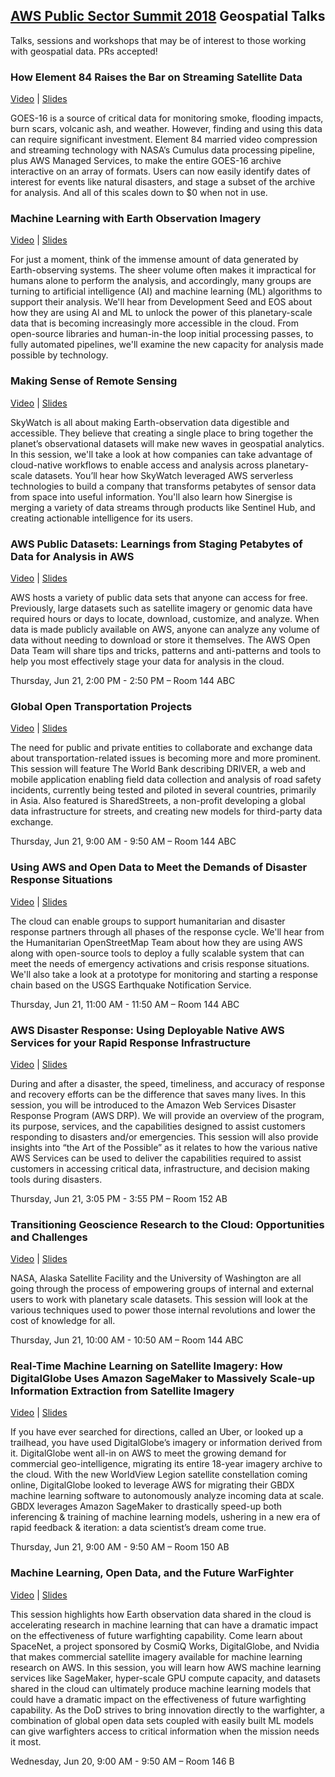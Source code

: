 ## [AWS Public Sector Summit 2018](https://aws.amazon.com/summits/public-sector-summit-washington-dc-2018/) Geospatial Talks
Talks, sessions and workshops that may be of interest to those working with geospatial data. PRs accepted!

### How Element 84 Raises the Bar on Streaming Satellite Data

[Video](https://www.youtube.com/watch?v=zEhwCMIyG7Q&t=0s&list=PLhr1KZpdzukeEdgc5W4So6x1rufYyjzNW&index=97) | [Slides](https://www.slideshare.net/AmazonWebServices/how-element-84-raises-the-bar-on-streaming-satellite-data)

GOES-16 is a source of critical data for monitoring smoke, flooding impacts, burn scars, volcanic ash, and weather. However, finding and using this data can require significant investment. Element 84 married video compression and streaming technology with NASA’s Cumulus data processing pipeline, plus AWS Managed Services, to make the entire GOES-16 archive interactive on an array of formats. Users can now easily identify dates of interest for events like natural disasters, and stage a subset of the archive for analysis. And all of this scales down to $0 when not in use.

### Machine Learning with Earth Observation Imagery

[Video](https://www.youtube.com/watch?v=G3IT8TZ4tP8&t=0s&list=PLhr1KZpdzukeEdgc5W4So6x1rufYyjzNW&index=96) | [Slides](https://www.slideshare.net/AmazonWebServices/machine-learning-with-earth-observation-imagery?qid=4b2cc900-2f7d-46d9-9694-8dd108f44cf2&v=&b=&from_search=1)

For just a moment, think of the immense amount of data generated by Earth-observing systems. The sheer volume often makes it impractical for humans alone to perform the analysis, and accordingly, many groups are turning to artificial intelligence (AI) and machine learning (ML) algorithms to support their analysis. We'll hear from Development Seed and EOS about how they are using AI and ML to unlock the power of this planetary-scale data that is becoming increasingly more accessible in the cloud. From open-source libraries and human-in-the loop initial processing passes, to fully automated pipelines, we'll examine the new capacity for analysis made possible by technology.

### Making Sense of Remote Sensing

[Video](https://www.youtube.com/watch?v=fsMoLRZyamA) | [Slides](https://www.slideshare.net/AmazonWebServices/making-sense-of-remote-sensing?qid=dcd07eab-b7df-43d5-98c8-1999cac97be3&v=&b=&from_search=1)

SkyWatch is all about making Earth-observation data digestible and accessible. They believe that creating a single place to bring together the planet’s observational datasets will make new waves in geospatial analytics. In this session, we'll take a look at how companies can take advantage of cloud-native workflows to enable access and analysis across planetary-scale datasets. You’ll hear how SkyWatch leveraged AWS serverless technologies to build a company that transforms petabytes of sensor data from space into useful information. You'll also learn how Sinergise is merging a variety of data streams through products like Sentinel Hub, and creating actionable intelligence for its users.

### AWS Public Datasets: Learnings from Staging Petabytes of Data for Analysis in AWS

[Video](https://www.youtube.com/watch?v=n72atn00-AI) | [Slides](https://www.slideshare.net/AmazonWebServices/aws-public-datasets-learnings-from-staging-petabytes-of-data-for-analysis-in-aws?qid=c3f16a89-bd01-46b6-ad74-a0e7fc6b9304&v=&b=&from_search=2)

AWS hosts a variety of public data sets that anyone can access for free. Previously, large datasets such as satellite imagery or genomic data have required hours or days to locate, download, customize, and analyze. When data is made publicly available on AWS, anyone can analyze any volume of data without needing to download or store it themselves. The AWS Open Data Team will share tips and tricks, patterns and anti-patterns and tools to help you most effectively stage your data for analysis in the cloud.

Thursday, Jun 21, 2:00 PM - 2:50 PM – Room 144 ABC

### Global Open Transportation Projects

[Video]() | [Slides]()

The need for public and private entities to collaborate and exchange data about transportation-related issues is becoming more and more prominent. This session will feature The World Bank describing DRIVER, a web and mobile application enabling field data collection and analysis of road safety incidents, currently being tested and piloted in several countries, primarily in Asia. Also featured is SharedStreets, a non-profit developing a global data infrastructure for streets, and creating new models for third-party data exchange.

Thursday, Jun 21, 9:00 AM - 9:50 AM – Room 144 ABC

### Using AWS and Open Data to Meet the Demands of Disaster Response Situations

[Video](https://www.youtube.com/watch?v=ZyW1am1CVFM&t=0s&list=PLhr1KZpdzukeEdgc5W4So6x1rufYyjzNW&index=80) | [Slides](https://www.slideshare.net/AmazonWebServices/using-aws-and-open-data-to-meet-the-demands-of-disaster-response-situations?qid=8385f193-8c23-46df-bc35-bf7db3d3ccbd&v=&b=&from_search=1)

The cloud can enable groups to support humanitarian and disaster response partners through all phases of the response cycle. We'll hear from the Humanitarian OpenStreetMap Team about how they are using AWS along with open-source tools to deploy a fully scalable system that can meet the needs of emergency activations and crisis response situations. We'll also take a look at a prototype for monitoring and starting a response chain based on the USGS Earthquake Notification Service.

Thursday, Jun 21, 11:00 AM - 11:50 AM – Room 144 ABC

### AWS Disaster Response: Using Deployable Native AWS Services for your Rapid Response Infrastructure

[Video](https://www.youtube.com/watch?v=_gttyWnVWjs&t=0s&list=PLhr1KZpdzukeEdgc5W4So6x1rufYyjzNW&index=16) | [Slides](https://www.slideshare.net/AmazonWebServices/aws-disaster-response-using-deployable-native-aws-services-for-your-rapid-response-infrastructure?qid=8385f193-8c23-46df-bc35-bf7db3d3ccbd&v=&b=&from_search=2)

During and after a disaster, the speed, timeliness, and accuracy of response and recovery efforts can be the difference that saves many lives. In this session, you will be introduced to the Amazon Web Services Disaster Response Program (AWS DRP). We will provide an overview of the program, its purpose, services, and the capabilities designed to assist customers responding to disasters and/or emergencies. This session will also provide insights into “the Art of the Possible” as it relates to how the various native AWS Services can be used to deliver the capabilities required to assist customers in accessing critical data, infrastructure, and decision making tools during disasters.

Thursday, Jun 21, 3:05 PM - 3:55 PM – Room 152 AB

### Transitioning Geoscience Research to the Cloud: Opportunities and Challenges

[Video](https://www.youtube.com/watch?v=D6x9aj4jF5U&t=0s&list=PLhr1KZpdzukeEdgc5W4So6x1rufYyjzNW&index=81) | [Slides](https://www.slideshare.net/AmazonWebServices/transitioning-geoscience-research-to-the-cloud-opportunities-and-challenges?qid=c144ec02-bcbd-4160-9404-1f1b7316053f&v=&b=&from_search=1)

NASA, Alaska Satellite Facility and the University of Washington are all going through the process of empowering groups of internal and external users to work with planetary scale datasets. This session will look at the various techniques used to power those internal revolutions and lower the cost of knowledge for all.

Thursday, Jun 21, 10:00 AM - 10:50 AM – Room 144 ABC

### Real-Time Machine Learning on Satellite Imagery: How DigitalGlobe Uses Amazon SageMaker to Massively Scale-up Information Extraction from Satellite Imagery

[Video](https://www.youtube.com/watch?v=E_nUM_ufKCA&t=0s&list=PLhr1KZpdzukeEdgc5W4So6x1rufYyjzNW&index=62) | [Slides](https://www.slideshare.net/AmazonWebServices/altime-machine-learning-on-satellite-imagery-how-digitalglobe-uses-amazon-sagemaker-to-massively-scaleup-information-extraction-from-satellite-imagery?qid=73ff6839-f566-4112-9ecb-8ce129b338f0&v=&b=&from_search=1)

If you have ever searched for directions, called an Uber, or looked up a trailhead, you have used DigitalGlobe’s imagery or information derived from it. DigitalGlobe went all-in on AWS to meet the growing demand for commercial geo-intelligence, migrating its entire 18-year imagery archive to the cloud. With the new WorldView Legion satellite constellation coming online, DigitalGlobe looked to leverage AWS for migrating their GBDX machine learning software to autonomously analyze incoming data at scale. GBDX leverages Amazon SageMaker to drastically speed-up both inferencing & training of machine learning models, ushering in a new era of rapid feedback & iteration: a data scientist’s dream come true.

Thursday, Jun 21, 9:00 AM - 9:50 AM – Room 150 AB

### Machine Learning, Open Data, and the Future WarFighter

[Video](https://www.youtube.com/watch?v=SwAmFEtsQy8&t=0s&list=PLhr1KZpdzukeEdgc5W4So6x1rufYyjzNW&index=85) | [Slides](https://www.slideshare.net/AmazonWebServices/machine-learning-open-data-and-the-future-warfighter?qid=69950d77-a408-48ba-80f3-f7747f92a823&v=&b=&from_search=1)

This session highlights how Earth observation data shared in the cloud is accelerating research in machine learning that can have a dramatic impact on the effectiveness of future warfighting capability. Come learn about SpaceNet, a project sponsored by CosmiQ Works, DigitalGlobe, and Nvidia that makes commercial satellite imagery available for machine learning research on AWS. In this session, you will learn how AWS machine learning services like SageMaker, hyper-scale GPU compute capacity, and datasets shared in the cloud can ultimately produce machine learning models that could have a dramatic impact on the effectiveness of future warfighting capability. As the DoD strives to bring innovation directly to the warfighter, a combination of global open data sets coupled with easily built ML models can give warfighters access to critical information when the mission needs it most.

Wednesday, Jun 20, 9:00 AM - 9:50 AM – Room 146 B




